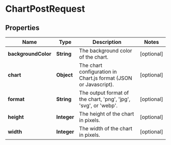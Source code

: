 

# ChartPostRequest


## Properties

| Name | Type | Description | Notes |
|------------ | ------------- | ------------- | -------------|
|**backgroundColor** | **String** | The background color of the chart. |  [optional] |
|**chart** | **Object** | The chart configuration in Chart.js format (JSON or Javascript). |  [optional] |
|**format** | **String** | The output format of the chart, &#39;png&#39;, &#39;jpg&#39;, &#39;svg&#39;, or &#39;webp&#39;. |  [optional] |
|**height** | **Integer** | The height of the chart in pixels. |  [optional] |
|**width** | **Integer** | The width of the chart in pixels. |  [optional] |




